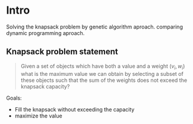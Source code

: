 # Intro

Solving the knapsack problem by genetic algorithm aproach. comparing dynamic programming aproach.

## Knapsack problem statement
> Given a set of objects which have both a value and a weight $(v_i , w_i)$ what is the maximum value we can obtain by selecting a subset of these objects such that the sum of the weights does not exceed the knapsack capacity?

Goals:
+ Fill the knapsack without exceeding the capacity
+ maximize the value